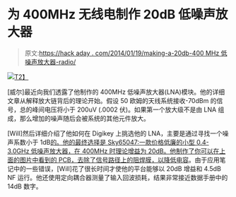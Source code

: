 # 为 400MHz 无线电制作 20dB 低噪声放大器

> 原文:[https://hack aday . com/2014/01/19/making-a-20db-400 MHz 低噪声放大器-radio/](https://hackaday.com/2014/01/19/making-a-20db-low-noise-amplifier-for-a-400mhz-radio/)

[![](../Images/6cf119d12d98d197d009ef990c7d07b5.png)T2】](http://hackaday.com/wp-content/uploads/2014/01/dsc_0007.jpg)

[威尔]最近向我们透露了他制作的 400MHz 低噪声放大器(LNA)模块。他的详细文章从解释放大链背后的理论开始。假设 50 欧姆的天线系统接收-70dBm 的信号，总的峰间电压将小于 200uV (.0002 伏)。如果第一个放大级不是由 LNA 组成，那么增加的噪声随后会被系统的其他元件放大。

[Will]然后详细介绍了他如何在 Digikey 上挑选他的 LNA，主要是通过寻找一个噪声系数小于 1dB[的。他的最终选择是 Sky65047:一款价格低廉的小型 0.4-3.0GHz 低噪声放大器，在 400MHz 时理论增益为 20dB。他制作了你可以在上面的图片中看到的 PCB，去除了信号路径上的阻焊膜，以降低](http://en.wikipedia.org/wiki/Noise_figure)[电容](http://en.wikipedia.org/wiki/Permittivity)。由于应用笔记中的一些错误，[Will]花了很长时间才使他的平台能够以 20dB 增益和 4.5dB NF 运行。他还使用定向耦合器测量了输入回波损耗，结果非常接近数据手册中的 14dB 数字。